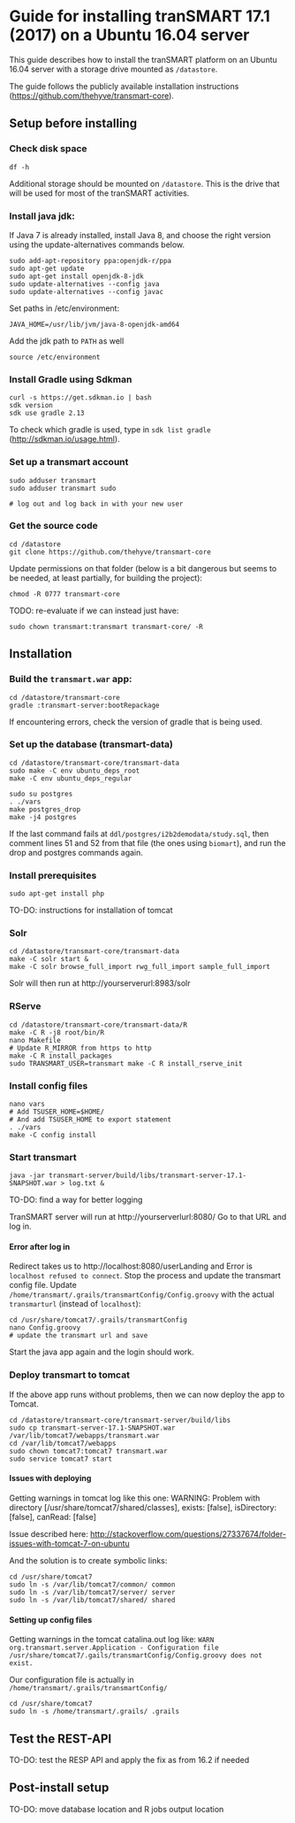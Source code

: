 # Guide for installing tranSMART 17.1 (2017) on a Ubuntu 16.04 server

This guide describes how to install the tranSMART platform on an Ubuntu 16.04 server with a storage drive mounted as `/datastore`.  

The guide follows the publicly available installation instructions (https://github.com/thehyve/transmart-core).

## Setup before installing

### Check disk space

`df -h`

Additional storage should be mounted on `/datastore`. This is the drive that will be used for most of the tranSMART activities.

### Install java jdk: 

If Java 7 is already installed, install Java 8, and choose the right version using the update-alternatives commands below.

```
sudo add-apt-repository ppa:openjdk-r/ppa
sudo apt-get update
sudo apt-get install openjdk-8-jdk
sudo update-alternatives --config java
sudo update-alternatives --config javac
```
Set paths in /etc/environment: 

`JAVA_HOME=/usr/lib/jvm/java-8-openjdk-amd64`

Add the jdk path to `PATH` as well 

`source /etc/environment`

### Install Gradle using Sdkman

```
curl -s https://get.sdkman.io | bash
sdk version
sdk use gradle 2.13
```

To check which gradle is used, type in `sdk list gradle` (http://sdkman.io/usage.html).

### Set up a transmart account

```
sudo adduser transmart
sudo adduser transmart sudo
  
# log out and log back in with your new user
```

### Get the source code

```
cd /datastore
git clone https://github.com/thehyve/transmart-core
```

Update permissions on that folder (below is a bit dangerous but seems to be needed, at least partially, for building the project):

`chmod -R 0777 transmart-core`

TODO: re-evaluate if we can instead just have: 

`sudo chown transmart:transmart transmart-core/ -R`

## Installation

### Build the `transmart.war` app:

```
cd /datastore/transmart-core
gradle :transmart-server:bootRepackage
```

If encountering errors, check the version of gradle that is being used.

### Set up the database (transmart-data)

```
cd /datastore/transmart-core/transmart-data
sudo make -C env ubuntu_deps_root
make -C env ubuntu_deps_regular

sudo su postgres
. ./vars
make postgres_drop
make -j4 postgres
```

If the last command fails at `ddl/postgres/i2b2demodata/study.sql`, then comment lines 51 and 52 from that file (the ones using `biomart`), and run the drop and postgres commands again.

### Install prerequisites

```
sudo apt-get install php
```

TO-DO: instructions for installation of tomcat

### Solr

```
cd /datastore/transmart-core/transmart-data
make -C solr start &
make -C solr browse_full_import rwg_full_import sample_full_import
```

Solr will then run at http://yourserverurl:8983/solr

### RServe

```
cd /datastore/transmart-core/transmart-data/R
make -C R -j8 root/bin/R
nano Makefile
# Update R_MIRROR from https to http
make -C R install_packages
sudo TRANSMART_USER=transmart make -C R install_rserve_init
```

### Install config files

```
nano vars
# Add TSUSER_HOME=$HOME/
# And add TSUSER_HOME to export statement
. ./vars
make -C config install
```

### Start transmart

```
java -jar transmart-server/build/libs/transmart-server-17.1-SNAPSHOT.war > log.txt &
```

TO-DO: find a way for better logging

TranSMART server will run at http://yourserverlurl:8080/
Go to that URL and log in.

#### Error after log in
Redirect takes us to http://localhost:8080/userLanding and Error is `localhost refused to connect`. Stop the process and update the transmart config file. Update `/home/transmart/.grails/transmartConfig/Config.groovy` with the actual `transmarturl` (instead of `localhost`):
```
cd /usr/share/tomcat7/.grails/transmartConfig
nano Config.groovy
# update the transmart url and save
```
Start the java app again and the login should work.

### Deploy transmart to tomcat

If the above app runs without problems, then we can now deploy the app to Tomcat.

```
cd /datastore/transmart-core/transmart-server/build/libs
sudo cp transmart-server-17.1-SNAPSHOT.war /var/lib/tomcat7/webapps/transmart.war
cd /var/lib/tomcat7/webapps
sudo chown tomcat7:tomcat7 transmart.war
sudo service tomcat7 start
```

#### Issues with deploying

Getting warnings in tomcat log like this one: WARNING: Problem with directory [/usr/share/tomcat7/shared/classes], exists: [false], isDirectory: [false], canRead: [false]

Issue described here: http://stackoverflow.com/questions/27337674/folder-issues-with-tomcat-7-on-ubuntu

And the solution is to create symbolic links:

```
cd /usr/share/tomcat7
sudo ln -s /var/lib/tomcat7/common/ common
sudo ln -s /var/lib/tomcat7/server/ server
sudo ln -s /var/lib/tomcat7/shared/ shared
```

#### Setting up config files

Getting warnings in the tomcat catalina.out log like: `WARN org.transmart.server.Application - Configuration file /usr/share/tomcat7/.gails/transmartConfig/Config.groovy does not exist.`

Our configuration file is actually in `/home/transmart/.grails/transmartConfig/`

```
cd /usr/share/tomcat7
sudo ln -s /home/transmart/.grails/ .grails
```

## Test the REST-API

TO-DO: test the RESP API and apply the fix as from 16.2 if needed


## Post-install setup

TO-DO: move database location and R jobs output location
